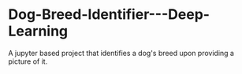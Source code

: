 # Dog-Breed-Identifier---Deep-Learning
A jupyter based project that identifies a dog's breed upon providing a picture of it.
